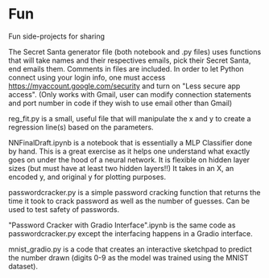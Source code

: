 # Fun
Fun side-projects for sharing

The Secret Santa generator file (both notebook and .py files) uses functions that will take names and their respectives emails, pick their Secret Santa, end emails them. Comments in files are included. In order to let Python connect using your login info, one must access https://myaccount.google.com/security and turn on "Less secure app access". (Only works with Gmail, user can modify connection statements and port number in code if they wish to use email other than Gmail)

reg_fit.py is a small, useful file that will manipulate the x and y to create a regression line(s) based on the parameters.

NNFinalDraft.ipynb is a notebook that is essentially a MLP Classifier done by hand. This is a great exercise as it helps one understand what exactly goes on under the hood of a neural network. It is flexible on hidden layer sizes (but must have at least two hidden layers!!) It takes in an X, an encoded y, and original y for plotting purposes. 

passwordcracker.py is a simple password cracking function that returns the time it took to crack password as well as the number of guesses. Can be used to test safety of passwords.

"Password Cracker with Gradio Interface".ipynb is the same code as passwordcracker.py except the interfacing happens in a Gradio interface.

mnist_gradio.py is a code that creates an interactive sketchpad to predict the number drawn (digits 0-9 as the model was trained using the MNIST dataset).
 
